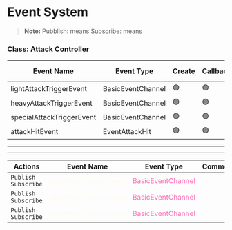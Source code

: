 # Event System
> **Note:** Pubblish: means Subscribe: means

### Class: Attack Controller

| Event Name | Event Type | Create | Callback | Save Reference |
|--------------------------------------|-------------------|----------------|----------------|----------------|
| lightAttackTriggerEvent              | BasicEventChannel |  :green_circle: | :green_circle: | :green_circle: |
| heavyAttackTriggerEvent              | BasicEventChannel |  :green_circle: | :green_circle: | :green_circle: |
| specialAttackTriggerEvent              | BasicEventChannel |  :green_circle: | :green_circle: | :green_circle: |
| attackHitEvent              | EventAttackHit  | :green_circle: | :green_circle: |  :green_circle: |

---


---

| Actions | Event Name | Event Type | Comments |
| --- | --- | --- | --- |
| `Publish` `Subscribe` | <span style="color:FloralWhite ">lightAttackTriggerEvent</span> |<span style="color:HotPink ">BasicEventChannel</span> |
| `Publish` `Subscribe`| <span style="color:FloralWhite ">lightAttackTriggerEvent</span> |<span style="color:HotPink ">BasicEventChannel</span> |
| `Publish` `Subscribe`| <span style="color:FloralWhite ">lightAttackTriggerEvent</span> |<span style="color:HotPink ">BasicEventChannel</span> |
